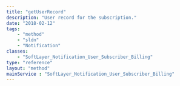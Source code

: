 ```yaml
---
title: "getUserRecord"
description: "User record for the subscription."
date: "2018-02-12"
tags:
    - "method"
    - "sldn"
    - "Notification"
classes:
    - "SoftLayer_Notification_User_Subscriber_Billing"
type: "reference"
layout: "method"
mainService : "SoftLayer_Notification_User_Subscriber_Billing"
---
```

